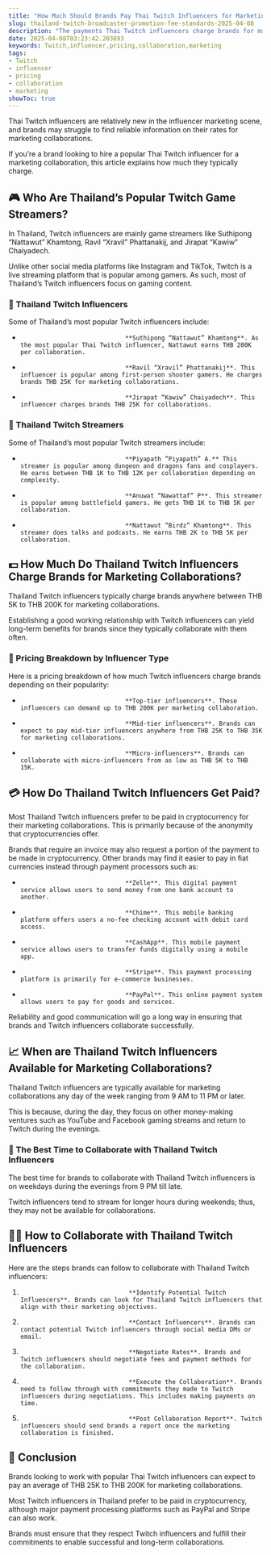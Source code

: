 ```yaml
---
title: "How Much Should Brands Pay Thai Twitch Influencers for Marketing Collaborations?"
slug: thailand-twitch-broadcaster-promotion-fee-standards-2025-04-08
description: "The payments Thai Twitch influencers charge brands for marketing collaborations depend on their popularity. Established Thai Twitch influencers charge anywhere between THB 5K to THB 200K."
date: 2025-04-08T03:23:42.203893
keywords: Twitch,influencer,pricing,collaboration,marketing
tags:
- Twitch
- influencer
- pricing
- collaboration
- marketing
showToc: true
---
```


Thai Twitch influencers are relatively new in the influencer marketing scene, and brands may struggle to find reliable information on their rates for marketing collaborations.

If you’re a brand looking to hire a popular Thai Twitch influencer for a marketing collaboration, this article explains how much they typically charge.

## 🎮 Who Are Thailand’s Popular Twitch Game Streamers?

In Thailand, Twitch influencers are mainly game streamers like Suthipong “Nattawut” Khamtong, Ravil “Xravil” Phattanakij, and Jirapat “Kawiw” Chaiyadech.

Unlike other social media platforms like Instagram and TikTok, Twitch is a live streaming platform that is popular among gamers. As such, most of Thailand’s Twitch influencers focus on gaming content.


### 🎤 Thailand Twitch Influencers

Some of Thailand’s most popular Twitch influencers include:

-                                  **Suthipong “Nattawut” Khamtong**. As the most popular Thai Twitch influencer, Nattawut earns THB 200K per collaboration. 
 
-                                  **Ravil “Xravil” Phattanakij**. This influencer is popular among first-person shooter gamers. He charges brands THB 25K for marketing collaborations.

-                                  **Jirapat “Kawiw” Chaiyadech**. This influencer charges brands THB 25K for collaborations. 


### 🌋 Thailand Twitch Streamers

Some of Thailand’s most popular Twitch streamers include:

-                                  **Piyapath “Piyapath” A.** This streamer is popular among dungeon and dragons fans and cosplayers. He earns between THB 1K to THB 12K per collaboration depending on complexity.

-                                  **Anuwat “Nawattaf” P**. This streamer is popular among battlefield gamers. He gets THB 1K to THB 5K per collaboration.

-                                  **Nattawut “Birdz” Khamtong**. This streamer does talks and podcasts. He earns THB 2K to THB 5K per collaboration.


## 💵 How Much Do Thailand Twitch Influencers Charge Brands for Marketing Collaborations?

Thailand Twitch influencers typically charge brands anywhere between THB 5K to THB 200K for marketing collaborations. 

Establishing a good working relationship with Twitch influencers can yield long-term benefits for brands since they typically collaborate with them often.

### 💬 Pricing Breakdown by Influencer Type

Here is a pricing breakdown of how much Twitch influencers charge brands depending on their popularity:

-                                  **Top-tier influencers**. These influencers can demand up to THB 200K per marketing collaboration.

-                                  **Mid-tier influencers**. Brands can expect to pay mid-tier influencers anywhere from THB 25K to THB 35K for marketing collaborations.

-                                  **Micro-influencers**. Brands can collaborate with micro-influencers from as low as THB 5K to THB 15K.


## 💳 How Do Thailand Twitch Influencers Get Paid?

Most Thailand Twitch influencers prefer to be paid in cryptocurrency for their marketing collaborations. This is primarily because of the anonymity that cryptocurrencies offer.

Brands that require an invoice may also request a portion of the payment to be made in cryptocurrency. Other brands may find it easier to pay in fiat currencies instead through payment processors such as:

-                                  **Zelle**. This digital payment service allows users to send money from one bank account to another. 

-                                  **Chime**. This mobile banking platform offers users a no-fee checking account with debit card access. 

-                                  **CashApp**. This mobile payment service allows users to transfer funds digitally using a mobile app.

-                                  **Stripe**. This payment processing platform is primarily for e-commerce businesses. 

-                                  **PayPal**. This online payment system allows users to pay for goods and services.

Reliability and good communication will go a long way in ensuring that brands and Twitch influencers collaborate successfully.


## 📈 When are Thailand Twitch Influencers Available for Marketing Collaborations?

Thailand Twitch influencers are typically available for marketing collaborations any day of the week ranging from 9 AM to 11 PM or later.

This is because, during the day, they focus on other money-making ventures such as YouTube and Facebook gaming streams and return to Twitch during the evenings. 


### 🌌 The Best Time to Collaborate with Thailand Twitch Influencers

The best time for brands to collaborate with Thailand Twitch influencers is on weekdays during the evenings from 9 PM till late.

Twitch influencers tend to stream for longer hours during weekends; thus, they may not be available for collaborations.


## 🏋️‍♂️ How to Collaborate with Thailand Twitch Influencers 

Here are the steps brands can follow to collaborate with Thailand Twitch influencers:

1.                                   **Identify Potential Twitch Influencers**. Brands can look for Thailand Twitch influencers that align with their marketing objectives.

2.                                   **Contact Influencers**. Brands can contact potential Twitch influencers through social media DMs or email. 

3.                                   **Negotiate Rates**. Brands and Twitch influencers should negotiate fees and payment methods for the collaboration. 

4.                                   **Execute the Collaboration**. Brands need to follow through with commitments they made to Twitch influencers during negotiations. This includes making payments on time.

5.                                   **Post Collaboration Report**. Twitch influencers should send brands a report once the marketing collaboration is finished. 


## 🔮 Conclusion

Brands looking to work with popular Thai Twitch influencers can expect to pay an average of THB 25K to THB 200K for marketing collaborations. 

Most Twitch influencers in Thailand prefer to be paid in cryptocurrency, although major payment processing platforms such as PayPal and Stripe can also work.

Brands must ensure that they respect Twitch influencers and fulfill their commitments to enable successful and long-term collaborations.
